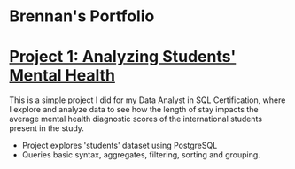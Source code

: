 # Brennan's Portfolio

# [Project 1: Analyzing Students' Mental Health](https://app.datacamp.com/workspace/w/39022bcc-2cdd-4a1a-a8f9-abaa703b02e9/edit)

This is a simple project I did for my Data Analyst in SQL Certification, where I explore and analyze data to see how the length of stay impacts the average mental health diagnostic scores of the international students present in the study.

* Project explores 'students' dataset using PostgreSQL
* Queries basic syntax, aggregates, filtering, sorting and grouping.
